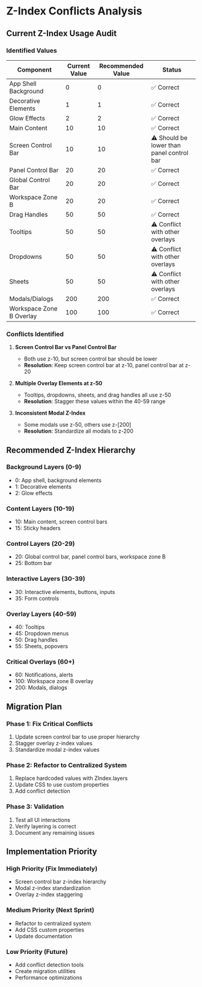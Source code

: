 # Z-Index Conflicts Analysis

## Current Z-Index Usage Audit

### Identified Values

| Component                | Current Value | Recommended Value | Status                                    |
| ------------------------ | ------------- | ----------------- | ----------------------------------------- |
| App Shell Background     | 0             | 0                 | ✅ Correct                                |
| Decorative Elements      | 1             | 1                 | ✅ Correct                                |
| Glow Effects             | 2             | 2                 | ✅ Correct                                |
| Main Content             | 10            | 10                | ✅ Correct                                |
| Screen Control Bar       | 10            | 10                | ⚠️ Should be lower than panel control bar |
| Panel Control Bar        | 20            | 20                | ✅ Correct                                |
| Global Control Bar       | 20            | 20                | ✅ Correct                                |
| Workspace Zone B         | 20            | 20                | ✅ Correct                                |
| Drag Handles             | 50            | 50                | ✅ Correct                                |
| Tooltips                 | 50            | 50                | ⚠️ Conflict with other overlays           |
| Dropdowns                | 50            | 50                | ⚠️ Conflict with other overlays           |
| Sheets                   | 50            | 50                | ⚠️ Conflict with other overlays           |
| Modals/Dialogs           | 200           | 200               | ✅ Correct                                |
| Workspace Zone B Overlay | 100           | 100               | ✅ Correct                                |

### Conflicts Identified

1. **Screen Control Bar vs Panel Control Bar**

   - Both use z-10, but screen control bar should be lower
   - **Resolution**: Keep screen control bar at z-10, panel control bar at z-20

2. **Multiple Overlay Elements at z-50**

   - Tooltips, dropdowns, sheets, and drag handles all use z-50
   - **Resolution**: Stagger these values within the 40-59 range

3. **Inconsistent Modal Z-Index**
   - Some modals use z-50, others use z-[200]
   - **Resolution**: Standardize all modals to z-200

## Recommended Z-Index Hierarchy

### Background Layers (0-9)

- 0: App shell, background elements
- 1: Decorative elements
- 2: Glow effects

### Content Layers (10-19)

- 10: Main content, screen control bars
- 15: Sticky headers

### Control Layers (20-29)

- 20: Global control bar, panel control bars, workspace zone B
- 25: Bottom bar

### Interactive Layers (30-39)

- 30: Interactive elements, buttons, inputs
- 35: Form controls

### Overlay Layers (40-59)

- 40: Tooltips
- 45: Dropdown menus
- 50: Drag handles
- 55: Sheets, popovers

### Critical Overlays (60+)

- 60: Notifications, alerts
- 100: Workspace zone B overlay
- 200: Modals, dialogs

## Migration Plan

### Phase 1: Fix Critical Conflicts

1. Update screen control bar to use proper hierarchy
2. Stagger overlay z-index values
3. Standardize modal z-index values

### Phase 2: Refactor to Centralized System

1. Replace hardcoded values with ZIndex.layers
2. Update CSS to use custom properties
3. Add conflict detection

### Phase 3: Validation

1. Test all UI interactions
2. Verify layering is correct
3. Document any remaining issues

## Implementation Priority

### High Priority (Fix Immediately)

- Screen control bar z-index hierarchy
- Modal z-index standardization
- Overlay z-index staggering

### Medium Priority (Next Sprint)

- Refactor to centralized system
- Add CSS custom properties
- Update documentation

### Low Priority (Future)

- Add conflict detection tools
- Create migration utilities
- Performance optimizations
